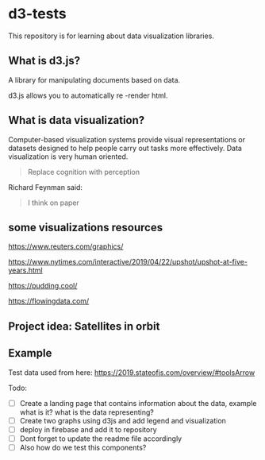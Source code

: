 # d3-tests

This repository is for learning about data visualization libraries.


## What is d3.js?

A library for manipulating documents based on data.

d3.js allows you to automatically re -render html.


## What is data visualization?

Computer-based visualization systems provide visual representations or datasets designed to help people carry out tasks more effectively.
Data visualization is very human oriented.

> Replace cognition with perception

Richard Feynman said:

> I think on paper


## some visualizations resources

https://www.reuters.com/graphics/

https://www.nytimes.com/interactive/2019/04/22/upshot/upshot-at-five-years.html

https://pudding.cool/

https://flowingdata.com/


## Project idea: Satellites in orbit


## Example

Test data used from here: https://2019.stateofjs.com/overview/#toolsArrow

Todo:

- [ ] Create a landing page that contains information about the data, example what is it? what is the data representing?
- [ ] Create two graphs using d3js and add legend and visualization
- [ ] deploy in firebase and add it to repository
- [ ] Dont forget to update the readme file accordingly
- [ ] Also how do we test this components?
